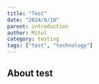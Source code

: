 ```yaml
---
title: "Test"
date: "2024/8/16"
parent: introduction
author: Mitul
category: testing
tags: ["test", "technology"]
---
```


## About test 

